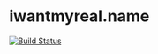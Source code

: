 # iwantmyreal.name

[![Build Status](https://travis-ci.org/sammyd/sammyd.github.com.svg?branch=source)](https://travis-ci.org/sammyd/sammyd.github.com)

